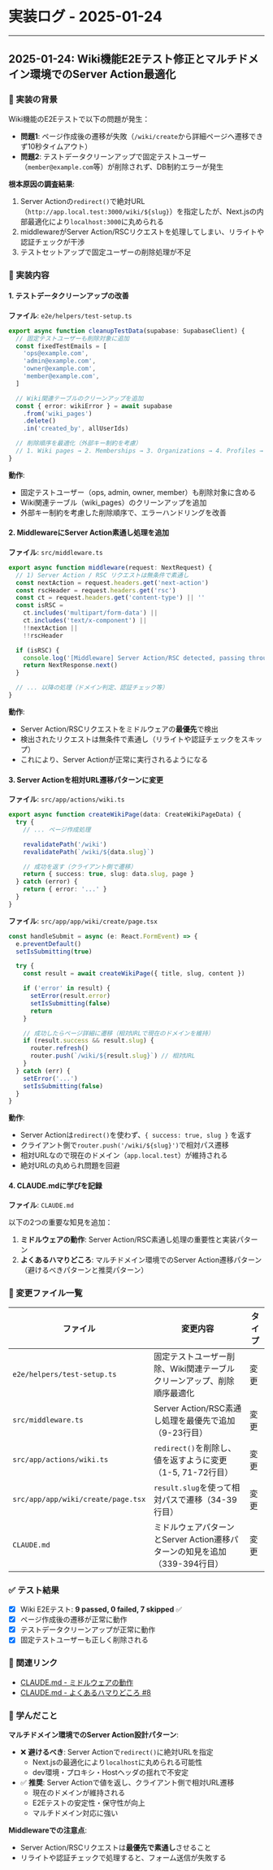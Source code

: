 # 実装ログ - 2025-01-24

---

## 2025-01-24: Wiki機能E2Eテスト修正とマルチドメイン環境でのServer Action最適化

### 📌 実装の背景

Wiki機能のE2Eテストで以下の問題が発生：
- **問題1**: ページ作成後の遷移が失敗（`/wiki/create`から詳細ページへ遷移できず10秒タイムアウト）
- **問題2**: テストデータクリーンアップで固定テストユーザー（`member@example.com`等）が削除されず、DB制約エラーが発生

**根本原因の調査結果**:
1. Server Actionの`redirect()`で絶対URL（`http://app.local.test:3000/wiki/${slug}`）を指定したが、Next.jsの内部最適化により`localhost:3000`に丸められる
2. middlewareがServer Action/RSCリクエストを処理してしまい、リライトや認証チェックが干渉
3. テストセットアップで固定ユーザーの削除処理が不足

### 🎯 実装内容

#### 1. テストデータクリーンアップの改善

**ファイル**: `e2e/helpers/test-setup.ts`

```typescript
export async function cleanupTestData(supabase: SupabaseClient) {
  // 固定テストユーザーも削除対象に追加
  const fixedTestEmails = [
    'ops@example.com',
    'admin@example.com',
    'owner@example.com',
    'member@example.com',
  ]

  // Wiki関連テーブルのクリーンアップを追加
  const { error: wikiError } = await supabase
    .from('wiki_pages')
    .delete()
    .in('created_by', allUserIds)

  // 削除順序を最適化（外部キー制約を考慮）
  // 1. Wiki pages → 2. Memberships → 3. Organizations → 4. Profiles → 5. Auth users
}
```

**動作**:
- 固定テストユーザー（ops, admin, owner, member）も削除対象に含める
- Wiki関連テーブル（wiki_pages）のクリーンアップを追加
- 外部キー制約を考慮した削除順序で、エラーハンドリングを改善

#### 2. MiddlewareにServer Action素通し処理を追加

**ファイル**: `src/middleware.ts`

```typescript
export async function middleware(request: NextRequest) {
  // 1) Server Action / RSC リクエストは無条件で素通し
  const nextAction = request.headers.get('next-action')
  const rscHeader = request.headers.get('rsc')
  const ct = request.headers.get('content-type') || ''
  const isRSC =
    ct.includes('multipart/form-data') ||
    ct.includes('text/x-component') ||
    !!nextAction ||
    !!rscHeader

  if (isRSC) {
    console.log('[Middleware] Server Action/RSC detected, passing through:', request.nextUrl.pathname)
    return NextResponse.next()
  }

  // ... 以降の処理（ドメイン判定、認証チェック等）
}
```

**動作**:
- Server Action/RSCリクエストをミドルウェアの**最優先**で検出
- 検出されたリクエストは無条件で素通し（リライトや認証チェックをスキップ）
- これにより、Server Actionが正常に実行されるようになる

#### 3. Server Actionを相対URL遷移パターンに変更

**ファイル**: `src/app/actions/wiki.ts`

```typescript
export async function createWikiPage(data: CreateWikiPageData) {
  try {
    // ... ページ作成処理

    revalidatePath('/wiki')
    revalidatePath(`/wiki/${data.slug}`)

    // 成功を返す（クライアント側で遷移）
    return { success: true, slug: data.slug, page }
  } catch (error) {
    return { error: '...' }
  }
}
```

**ファイル**: `src/app/app/wiki/create/page.tsx`

```typescript
const handleSubmit = async (e: React.FormEvent) => {
  e.preventDefault()
  setIsSubmitting(true)

  try {
    const result = await createWikiPage({ title, slug, content })

    if ('error' in result) {
      setError(result.error)
      setIsSubmitting(false)
      return
    }

    // 成功したらページ詳細に遷移（相対URLで現在のドメインを維持）
    if (result.success && result.slug) {
      router.refresh()
      router.push(`/wiki/${result.slug}`) // 相対URL
    }
  } catch (err) {
    setError('...')
    setIsSubmitting(false)
  }
}
```

**動作**:
- Server Actionは`redirect()`を使わず、`{ success: true, slug }` を返す
- クライアント側で`router.push('/wiki/${slug}')`で相対パス遷移
- 相対URLなので現在のドメイン（`app.local.test`）が維持される
- 絶対URLの丸められ問題を回避

#### 4. CLAUDE.mdに学びを記録

**ファイル**: `CLAUDE.md`

以下の2つの重要な知見を追加：
1. **ミドルウェアの動作**: Server Action/RSC素通し処理の重要性と実装パターン
2. **よくあるハマりどころ**: マルチドメイン環境でのServer Action遷移パターン（避けるべきパターンと推奨パターン）

### 📁 変更ファイル一覧

| ファイル | 変更内容 | タイプ |
|---------|---------|--------|
| `e2e/helpers/test-setup.ts` | 固定テストユーザー削除、Wiki関連テーブルクリーンアップ、削除順序最適化 | 変更 |
| `src/middleware.ts` | Server Action/RSC素通し処理を最優先で追加（9-23行目） | 変更 |
| `src/app/actions/wiki.ts` | `redirect()`を削除し、値を返すように変更（1-5, 71-72行目） | 変更 |
| `src/app/app/wiki/create/page.tsx` | `result.slug`を使って相対パスで遷移（34-39行目） | 変更 |
| `CLAUDE.md` | ミドルウェアパターンとServer Action遷移パターンの知見を追加（339-394行目） | 変更 |

### ✅ テスト結果
- [x] Wiki E2Eテスト: **9 passed, 0 failed, 7 skipped** ✅
- [x] ページ作成後の遷移が正常に動作
- [x] テストデータクリーンアップが正常に動作
- [x] 固定テストユーザーも正しく削除される

### 🔗 関連リンク
- [CLAUDE.md - ミドルウェアの動作](../CLAUDE.md#ミドルウェアの動作)
- [CLAUDE.md - よくあるハマりどころ #8](../CLAUDE.md#よくあるハマりどころ)

### 📝 学んだこと

**マルチドメイン環境でのServer Action設計パターン**:
- ❌ **避けるべき**: Server Actionで`redirect()`に絶対URLを指定
  - Next.jsの最適化により`localhost`に丸められる可能性
  - dev環境・プロキシ・Hostヘッダの揺れで不安定
- ✅ **推奨**: Server Actionで値を返し、クライアント側で相対URL遷移
  - 現在のドメインが維持される
  - E2Eテストの安定性・保守性が向上
  - マルチドメイン対応に強い

**Middlewareでの注意点**:
- Server Action/RSCリクエストは**最優先で素通し**させること
- リライトや認証チェックで処理すると、フォーム送信が失敗する

